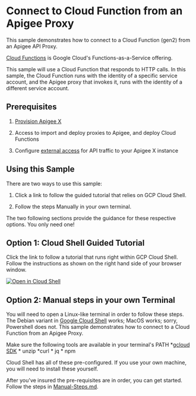# Connect to Cloud Function from an Apigee Proxy

This sample demonstrates how to connect to a Cloud Function (gen2) from an Apigee API Proxy.

[Cloud Functions](https://cloud.google.com/functions) is Google Cloud's
Functions-as-a-Service offering.

This sample will use a Cloud Function that responds to HTTP calls.  In this
sample, the Cloud Function runs with the identity of a specific service account,
and the Apigee proxy that invokes it, runs with the identity of a different
service account.

## Prerequisites

1. [Provision Apigee X](https://cloud.google.com/apigee/docs/api-platform/get-started/provisioning-intro)

2. Access to import and deploy proxies to Apigee, and deploy Cloud Functions

3. Configure [external access](https://cloud.google.com/apigee/docs/api-platform/get-started/configure-routing#external-access) for API traffic to your Apigee X instance

## Using this Sample

There are two ways to use this sample:

1. Click a link to follow the guided tutorial that relies on GCP Cloud Shell.

2. Follow the steps Manually in  your own terminal.

The two following sections provide the guidance for these respective options.
You only need one!

## Option 1: Cloud Shell Guided Tutorial

Click the link to follow a tutorial that runs right within GCP
Cloud Shell. Follow the instructions as shown on the right hand side of your
browser window.

[![Open in Cloud Shell](https://gstatic.com/cloudssh/images/open-btn.png)](https://ssh.cloud.google.com/cloudshell/open?cloudshell_git_repo=https://github.com/GoogleCloudPlatform/apigee-samples&cloudshell_git_branch=main&cloudshell_workspace=.&cloudshell_tutorial=cloud-functions/docs/cloudshell-tutorial.md)

## Option 2: Manual steps in your own Terminal

You will need to open a Linux-like terminal in order to follow these steps. The
Debian variant in [Google Cloud Shell](https://shell.cloud.google.com/) works;
MacOS works; sorry, Powershell does not. This sample demonstrates how to connect
to a Cloud Function from an Apigee Proxy.

Make sure the following tools are available in your terminal's PATH
    *[gcloud SDK](https://cloud.google.com/sdk/docs/install)
    * unzip
    *curl
    * jq
    * npm

Cloud Shell has all of these pre-configured. If you use your own machine, you
will need to install these yourself.

After you've insured the pre-requisites are in order, you can get started. Follow the
steps in [Manual-Steps.md](./Manual-Steps.sh).

